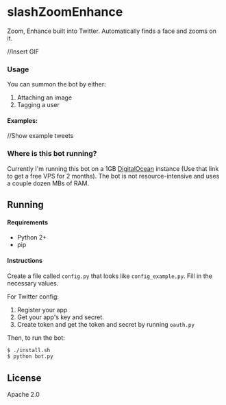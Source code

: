 # slashZoomEnhance

Zoom, Enhance built into Twitter. Automatically finds a face and zooms on it.

//Insert GIF

### Usage

You can summon the bot by either:

1. Attaching an image
2. Tagging a user

#### Examples:

//Show example tweets

### Where is this bot running?

Currently I'm running this bot on a 1GB [DigitalOcean](https://www.digitalocean.com/?refcode=422889a8186d) instance (Use that link to get a free VPS for 2 months). The bot is not resource-intensive and uses a couple dozen MBs of RAM.

## Running

#### Requirements

- Python 2+
- pip

#### Instructions 

Create a file called `config.py` that looks like `config_example.py`. Fill in the necessary values.

For Twitter config:

1. Register your app
2. Get your app's key and secret.
3. Create token and get the token and secret by running `oauth.py`

Then, to run the bot:

```bash
$ ./install.sh
$ python bot.py
```

## License 

Apache 2.0
